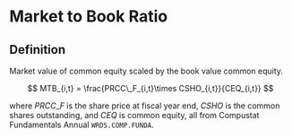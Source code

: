# Market to Book Ratio

## Definition

Market value of common equity scaled by the book value common equity.

$$
MTB_{i,t} = \frac{PRCC\_F_{i,t}\times CSHO_{i,t}}{CEQ_{i,t}}
$$

where $PRCC\_F$ is the share price at fiscal year end, $CSHO$ is the common shares outstanding, and $CEQ$ is common equity, all from Compustat Fundamentals Annual `WRDS.COMP.FUNDA`.